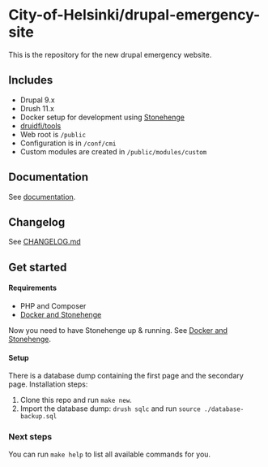 # City-of-Helsinki/drupal-emergency-site

This is the repository for the new drupal emergency website.

## Includes

- Drupal 9.x
- Drush 11.x
- Docker setup for development using [Stonehenge](https://github.com/druidfi/stonehenge)
- [druidfi/tools](https://github.com/druidfi/tools)
- Web root is `/public`
- Configuration is in `/conf/cmi`
- Custom modules are created in `/public/modules/custom`

## Documentation

See [documentation](/documentation).

## Changelog

See [CHANGELOG.md](/CHANGELOG.md)


## Get started

#### Requirements

- PHP and Composer
- [Docker and Stonehenge](https://github.com/druidfi/guidelines/blob/master/docs/local_dev_env.md)

Now you need to have Stonehenge up & running. See [Docker and Stonehenge](https://github.com/druidfi/guidelines/blob/master/docs/local_dev_env.md).


#### Setup

There is a database dump containing the first page and the secondary page. Installation steps:
1. Clone this repo and run `make new`.
2. Import the database dump: `drush sqlc` and run `source ./database-backup.sql`

### Next steps

You can run `make help` to list all available commands for you.
